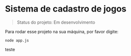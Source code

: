 # Sistema de cadastro de jogos

> Status do projeto: Em desenvolvimento

Para rodar esse projeto na sua máquina, por favor digite:
```
node app.js
```
teste